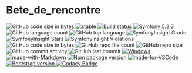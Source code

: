 # Bete_de_rencontre
![GitHub code size in bytes](https://img.shields.io/github/languages/code-size/RedOren28/Bete_de_rencontre)
![stable](https://img.shields.io/badge/stability-stable-brightgreen.svg)
[![Build status](https://ci.appveyor.com/api/projects/status/pvoiujbphmt4figl?svg=true)](https://ci.appveyor.com/project/RedOren28/bete-de-rencontre)
<img src="https://img.shields.io/badge/Symfony-5.2.3-purple.svg?style=flat-square&logo=symfony" alt="Symfony 5.2.3"/>
![GitHub language count](https://img.shields.io/github/languages/count/RedOren28/Bete_de_rencontre)
![GitHub top language](https://img.shields.io/github/languages/top/RedOren28/Bete_de_rencontre)
![SymfonyInsight Grade](https://img.shields.io/symfony/i/grade/fd4760f2-bfb1-49d2-ad1a-7b344465ecd2)
![SymfonyInsight Stars](https://img.shields.io/symfony/i/stars/fd4760f2-bfb1-49d2-ad1a-7b344465ecd2)
![SymfonyInsight Violations](https://img.shields.io/symfony/i/violations/fd4760f2-bfb1-49d2-ad1a-7b344465ecd2)
![GitHub code size in bytes](https://img.shields.io/github/languages/code-size/RedOren28/Bete_de_rencontre)
![GitHub repo file count](https://img.shields.io/github/directory-file-count/RedOren28/Bete_de_rencontre)
![GitHub repo size](https://img.shields.io/github/repo-size/RedOren28/Bete_de_rencontre)
![GitHub commit activity](https://img.shields.io/github/commit-activity/w/RedOren28/Bete_de_rencontre)
![GitHub last commit](https://img.shields.io/github/last-commit/RedOren28/Bete_de_rencontre)
[![Windows](https://svgshare.com/i/ZhY.svg)](https://svgshare.com/i/ZhY.svg)
[![made-with-Markdown](https://img.shields.io/badge/Made%20with-Markdown-1f425f.svg)](http://commonmark.org)
[![Npm package version](https://badgen.net/npm/v/express)](https://npmjs.com/package/express)
[![made-for-VSCode](https://img.shields.io/badge/Made%20for-VSCode-1f425f.svg)](https://code.visualstudio.com/)
 <a href="https://getbootstrap.com/docs">
    <img src="https://flat.badgen.net/badge/bootstrap/4.5.x/563d7c" alt="Bootstrap version">
  </a>
  [![Codacy Badge](https://app.codacy.com/project/badge/Grade/bd4194a94b4b49d3abc029bf78f7c4a0)](https://app.codacy.com/gh/RedOren28/Bete_de_rencontre/dashboard?utm_source=gh&utm_medium=referral&utm_content=&utm_campaign=Badge_grade)


